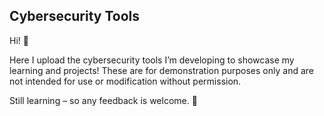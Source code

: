 ## Cybersecurity Tools

Hi! 👋

Here I upload the cybersecurity tools I’m developing to showcase my learning and projects! 
These are for demonstration purposes only and are not intended for use or modification without permission.  


Still learning – so any feedback is welcome. 🚀
